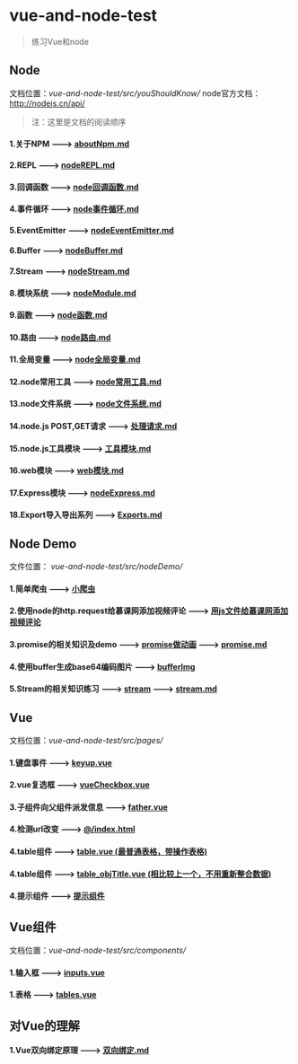 # vue-and-node-test

> 练习Vue和node 

## Node
文档位置：*vue-and-node-test/src/youShouldKnow/*
node官方文档： http://nodejs.cn/api/

> 注：这里是文档的阅读顺序

#### 1.关于NPM ---> [aboutNpm.md](./src/youShouldKnow/aboutNpm.md)
#### 2.REPL ---> [nodeREPL.md](./src/youShouldKnow/nodeREPL.md)
#### 3.回调函数 ---> [node回调函数.md](./src/youShouldKnow/node回调函数.md)
#### 4.事件循环 ---> [node事件循环.md](./src/youShouldKnow/node事件循环.md)
#### 5.EventEmitter ---> [nodeEventEmitter.md](./src/youShouldKnow/nodeEventEmitter.md)
#### 6.Buffer ---> [nodeBuffer.md](./src/youShouldKnow/nodeBuffer.md)
#### 7.Stream ---> [nodeStream.md](./src/youShouldKnow/nodeStream.md)
#### 8.模块系统 ---> [nodeModule.md](./src/youShouldKnow/nodeModule.md)
#### 9.函数 ---> [node函数.md](./src/youShouldKnow/node函数.md)
#### 10.路由 ---> [node路由.md](./src/youShouldKnow/node路由.md)
#### 11.全局变量 ---> [node全局变量.md](./src/youShouldKnow/node全局变量.md)
#### 12.node常用工具 ---> [node常用工具.md](./src/youShouldKnow/node常用工具.md)
#### 13.node文件系统 ---> [node文件系统.md](./src/youShouldKnow/node文件系统.md)
#### 14.node.js POST,GET请求 ---> [处理请求.md](./src/youShouldKnow/处理请求.md)
#### 15.node.js工具模块 ---> [工具模块.md](./src/youShouldKnow/工具模块.md)
#### 16.web模块 ---> [web模块.md](./src/youShouldKnow/web模块.md)
#### 17.Express模块 ---> [nodeExpress.md](./src/youShouldKnow/nodeExpress.md)
#### 18.Export导入导出系列 ---> [Exports.md](./src/youShouldKnow/Exports.md)



## Node Demo
文件位置： *vue-and-node-test/src/nodeDemo/*
#### 1.简单爬虫 ---> [小爬虫](./src/nodeDemo/小爬虫)
#### 2.使用node的http.request给慕课网添加视频评论 ---> [用js文件给慕课网添加视频评论](./src/nodeDemo/用js文件给慕课网添加视频评论)
#### 3.promise的相关知识及demo ---> [promise做动画](./src/nodeDemo/promise做动画) ---> [promise.md](./src/nodeDemo/promise做动画/promise.md)
#### 4.使用buffer生成base64编码图片 ---> [bufferImg](./src/nodeDemo/bufferImg)
#### 5.Stream的相关知识练习 ---> [stream](./src/nodeDemo/stream) ---> [stream.md](./src/nodeDemo/stream/stream.md)


## Vue
文档位置：*vue-and-node-test/src/pages/*

#### 1.键盘事件 ---> [keyup.vue](./src/pages/keyup.vue)
#### 2.vue复选框 ---> [vueCheckbox.vue](./src/pages/vueCheckbox.vue)
#### 3.子组件向父组件派发信息 ---> [father.vue](./src/pages/father.vue)
#### 4.检测url改变 ---> [@/index.html](./index.html)
#### 4.table组件 ---> [table.vue (最普通表格，带操作表格)](./src/pages/table.vue)
#### 4.table组件 ---> [table_objTitle.vue (相比较上一个，不用重新整合数据)](./src/pages/table_objTitle.vue)
#### 4.提示组件 ---> [提示组件](./src/pages/notice.vue)

## Vue组件
文档位置：*vue-and-node-test/src/components/*

#### 1.输入框 ---> [inputs.vue](./src/components/inputs.vue)
#### 1.表格 ---> [tables.vue](./src/components/tables.vue)


## 对Vue的理解
#### 1.Vue双向绑定原理 ---> [双向绑定.md](src/aboutVue/双向绑定原理/双向绑定.md)

